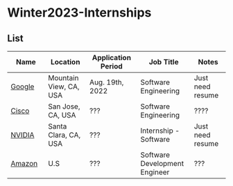 # Winter2023-Internships

## List

|Name<img width=200/>|Location<img width=200/>|Application Period<img width=200/>|Job Title<img width=200/>|Notes<img width=200/>|
|---|---|---|---|---|
|[Google](https://careers.google.com/jobs/results/119412589869310662-software-engineering-intern-bachelors-winter-2023/)|Mountain View, CA, USA|Aug. 19th, 2022|Software Engineering| Just need resume|
|[Cisco](https://jobs.cisco.com/jobs/ProjectDetail/Software-Engineer-II-Co-Op-United-States/1380735)|San Jose, CA, USA|???|Software Engineering|????|
|[NVIDIA](https://nvidia.wd5.myworkdayjobs.com/en-US/UniversityJobs/job/US-CA-Santa-Clara/Interested-in-Internships---Software-2023_JR1961144-1)|Santa Clara, CA, USA|???|Internship - Software|Just need resume|
|[Amazon](https://www.amazon.jobs/en/jobs/2110678/software-development-engineer-internship-2023-us)|U.S|???|Software Development Engineer|???|
